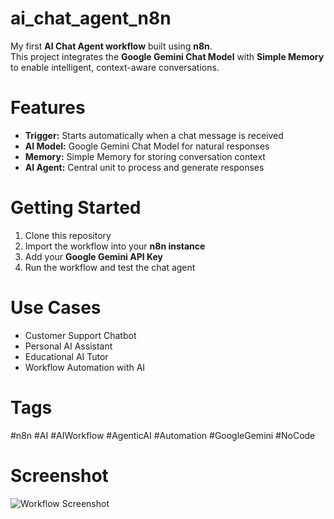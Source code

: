 # ai_chat_agent_n8n

My first **AI Chat Agent workflow** built using **n8n**.  
This project integrates the **Google Gemini Chat Model** with **Simple Memory** to enable intelligent, context-aware conversations.

# Features
- **Trigger:** Starts automatically when a chat message is received  
- **AI Model:** Google Gemini Chat Model for natural responses  
- **Memory:** Simple Memory for storing conversation context  
- **AI Agent:** Central unit to process and generate responses  

# Getting Started
1. Clone this repository  
2. Import the workflow into your **n8n instance**  
3. Add your **Google Gemini API Key**  
4. Run the workflow and test the chat agent  

# Use Cases
- Customer Support Chatbot  
- Personal AI Assistant  
- Educational AI Tutor  
- Workflow Automation with AI  

# Tags
#n8n #AI #AIWorkflow #AgenticAI #Automation #GoogleGemini #NoCode  

# Screenshot
![Workflow Screenshot](./aichatagent.jpg)

